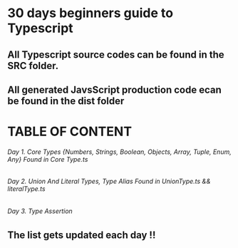 # 30 days beginners guide to Typescript

## All Typescript source codes can be found in the SRC folder.
## All generated JavsScript production code ecan be found in the dist folder

# TABLE OF CONTENT

###### Day 1. Core Types   {Numbers, Strings, Boolean, Objects, Array, Tuple, Enum, Any}      Found in Core Type.ts
###### Day 2. Union And Literal Types, Type Alias                                             Found in UnionType.ts && literalType.ts
###### Day 3. Type Assertion





## The list gets updated each day !!
